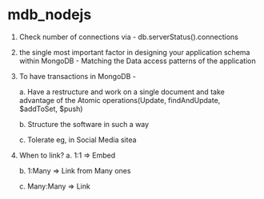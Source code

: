 # mdb_nodejs


1. Check number of connections via - db.serverStatus().connections

2. the single most important factor in designing your application schema within MongoDB - Matching the Data access patterns of the application

3. To have transactions in MongoDB - 
   
   a. Have a restructure and work on a single document and take advantage of the Atomic operations(Update, findAndUpdate,           $addToSet, $push)
   
   b. Structure the software in such a way
   
   c. Tolerate eg, in Social Media sitea  
   
4. When to link?
   a. 1:1 => Embed
   
   b. 1:Many => Link from Many ones
   
   c. Many:Many => Link
